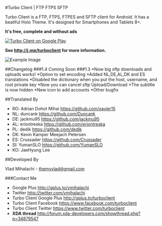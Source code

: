 #Turbo Client | FTP FTPS SFTP

Turbo Client is a FTP, FTPS, FTPES and SFTP client for Android.
It has a beatiful Holo Theme. It's designed for Smartphones and Tablets 8+.

**It's free, complete and without ads**

<a href="http://play.google.com/store/apps/details?id=turbo.client">
  <img alt="Turbo Client on Google Play"
         src="http://developer.android.com/images/brand/en_generic_rgb_wo_60.png" />
</a>

**See http://j.mp/turboclient for more information.**

![Example Image][1]

##Changelog
###1.4
Coming Soon
###1.3
*Now big sftp downloads and uploads works!
*Option to set encoding
*Added NL,DE,AL,DK and ES translations
*Disabled the dictionary when you put the host, username, and root private key
*Now you can cancel sftp Upload/Download
*The subtitle is now hidden
*New icon to add accounts
*Other bugfix

##Translated By

* RO: Adrian Dohot Mihai https://github.com/xavier15
* NL: duncank https://github.com/Duncank
* DE: jackmu95 https://github.com/jackmu95
* AL: eriontreska https://github.com/eriontreska
* PL: dedik https://github.com/dedik
* DK: Kevin Kamper Meejach Petersen
* ES: Crussader https://github.com/Crussader
* SI: YumanSLO https://github.com/YumanSLO
* KO: JaeHyung Lee

##Developed By

Vlad Mihalachi - <themyvlad@gmail.com>

###Contact Me

* Google Plus http://gplus.to/vmihalachi
* Twitter http://twitter.com/vmihalachi
* Turbo Client Google Plus http://gplus.to/turboclient
* Turbo Client Facebook https://www.facebook.com/turboclient
* Turbo Client Twitter https://www.twitter.com/turboclient
* **XDA thread** http://forum.xda-developers.com/showthread.php?p=34879547


 [1]: https://lh3.googleusercontent.com/-XmGZGdE767c/ULH-hixYU7I/AAAAAAAABQw/GUhojqrMoho/s722/5.png

